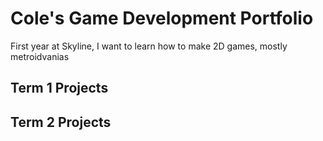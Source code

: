 # Cole's Game Development Portfolio
First year at Skyline, I want to learn how to make 2D games, mostly metroidvanias

## Term 1 Projects

## Term 2 Projects
